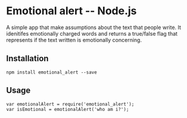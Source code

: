 Emotional alert -- Node.js
==========================

A simple app that make assumptions about the text that people write. It idenitifes emotionally charged words and returns a true/false flag that represents if the text written is emotionally concerning.

Installation
-----------

    npm install emotional_alert --save

Usage
-----

    var emotionalAlert = require('emotional_alert');
    var isEmotional = emotionalAlert('who am i?');
